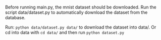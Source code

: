 Before running main.py, the mnist dataset should be downloaded. Run the script
data/dataset.py to automatically download the dataset from the database.

Run: `python data/dataset.py data/` to download the dataset into data/. Or cd
into data with `cd data/` and then run `python dataset.py`
